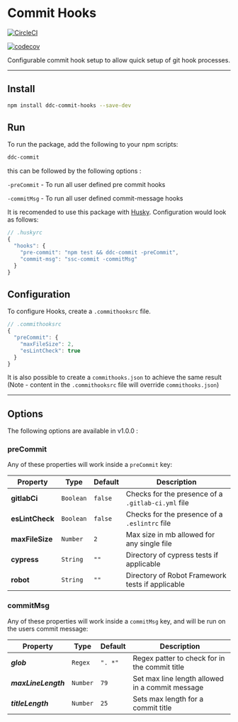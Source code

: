 # Commit Hooks

[![CircleCI](https://circleci.com/gh/lukebrobbs/commit-hooks.svg?style=svg)](https://circleci.com/gh/lukebrobbs/commit-hooks)

[![codecov](https://codecov.io/gh/lukebrobbs/commit-hooks/branch/master/graph/badge.svg)](https://codecov.io/gh/lukebrobbs/commit-hooks)

Configurable commit hook setup to allow quick setup of git hook processes.

---

## Install

```sh
npm install ddc-commit-hooks --save-dev
```

## Run

To run the package, add the following to your npm scripts:

```sh
ddc-commit
```

this can be followed by the following options :

`-preCommit` - To run all user defined pre commit hooks

`-commitMsg` - To run all user defined commit-message hooks

It is recomended to use this package with [Husky](https://github.com/typicode/husky). Configuration would look as follows:

```js
// .huskyrc
{
  "hooks": {
    "pre-commit": "npm test && ddc-commit -preCommit",
    "commit-msg": "ssc-commit -commitMsg"
  }
}
```

## Configuration

To configure Hooks, create a `.commithooksrc` file.

```js
// .commithooksrc
{
  "preCommit": {
    "maxFileSize": 2,
    "esLintCheck": true
  }
}
```

It is also possible to create a `commithooks.json` to achieve the same result (Note - content in the `.commithooksrc` file will override `commithooks.json`)

---

## Options

The following options are available in v1.0.0 :

### preCommit

Any of these properties will work inside a `preCommit` key:

| Property        | Type      | Default | Description                                        |
| --------------- | --------- | ------- | -------------------------------------------------- |
| **gitlabCi**    | `Boolean` | `false` | Checks for the presence of a `.gitlab-ci.yml` file |
| **esLintCheck** | `Boolean` | `false` | Checks for the presence of a `.eslintrc` file      |
| **maxFileSize** | `Number`  | `2`     | Max size in mb allowed for any single file         |
| **cypress**     | `String`  | `""`    | Directory of cypress tests if applicable           |
| **robot**       | `String`  | `""`    | Directory of Robot Framework tests if applicable   |

### commitMsg

Any of these properties will work inside a `commitMsg` key, and will be run on the users commit message:

| Property            | Type     | Default | Description                                     |
| ------------------- | -------- | ------- | ----------------------------------------------- |
| **_glob_**          | `Regex`  | `". *"` | Regex patter to check for in the commit title   |
| **_maxLineLength_** | `Number` | `79`    | Set max line length allowed in a commit message |
| **_titleLength_**   | `Number` | `25`    | Sets max length for a commit title              |
